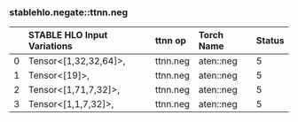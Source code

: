 
### stablehlo.negate::ttnn.neg


||STABLE HLO Input Variations|ttnn op|Torch Name|Status|
| :--- | :--- | :--- | :--- | :--- |
|0|Tensor<[1,32,32,64]>,|ttnn.neg|aten::neg|5|
|1|Tensor<[19]>,|ttnn.neg|aten::neg|5|
|2|Tensor<[1,71,7,32]>,|ttnn.neg|aten::neg|5|
|3|Tensor<[1,1,7,32]>,|ttnn.neg|aten::neg|5|
